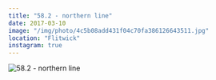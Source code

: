 ```yaml
---
title: "58.2 - northern line"
date: 2017-03-10
image: "/img/photo/4c5b08add431f04c70fa386126643511.jpg"
location: "Flitwick"
instagram: true
---
```


![58.2 - northern line](/img/photo/4c5b08add431f04c70fa386126643511.jpg)

